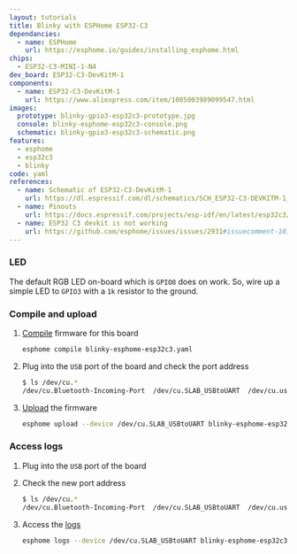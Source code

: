 ```yaml
---
layout: tutorials
title: Blinky with ESPHome ESP32-C3
dependancies:
  - name: ESPHome
    url: https://esphome.io/guides/installing_esphome.html
chips:
  - ESP32-C3-MINI-1-N4
dev_board: ESP32-C3-DevKitM-1
components:
  - name: ESP32-C3-DevKitM-1
    url: https://www.aliexpress.com/item/1005003989099547.html
images:
  prototype: blinky-gpio3-esp32c3-prototype.jpg
  console: blinky-esphome-esp32c3-console.png
  schematic: blinky-gpio3-esp32c3-schematic.png
features:
  - esphome
  - esp32c3
  - blinky
code: yaml
references:
  - name: Schematic of ESP32-C3-DevKitM-1
    url: https://dl.espressif.com/dl/schematics/SCH_ESP32-C3-DEVKITM-1_V1_20200915A.pdf
  - name: Pinouts
    url: https://docs.espressif.com/projects/esp-idf/en/latest/esp32c3/hw-reference/esp32c3/user-guide-devkitm-1.html#pin-layout
  - name: ESP32 C3 devkit is not working
    url: https://github.com/esphome/issues/issues/2931#issuecomment-1010887766
---
```


### LED

The default RGB LED on-board which is `GPIO8` does on work. So, wire up a simple LED to `GPIO3` with a `1k` resistor to the ground.

### Compile and upload

1. [Compile](https://esphome.io/guides/cli.html#compile-command) firmware for this board

    ```sh
    esphome compile blinky-esphome-esp32c3.yaml
    ```
1. Plug into the `USB` port of the board and check the port address

    ```sh
    $ ls /dev/cu.*
    /dev/cu.Bluetooth-Incoming-Port  /dev/cu.SLAB_USBtoUART  /dev/cu.usbserial-1410
    ```
1. [Upload](https://esphome.io/guides/cli.html#upload-command) the firmware

    ```sh
    esphome upload --device /dev/cu.SLAB_USBtoUART blinky-esphome-esp32c3.yaml
    ```

### Access logs

1. Plug into the `USB` port of the board
1. Check the new port address

    ```sh
    $ ls /dev/cu.*
    /dev/cu.Bluetooth-Incoming-Port  /dev/cu.SLAB_USBtoUART  /dev/cu.usbserial-1410
    ```
1. Access the [logs](https://esphome.io/guides/cli.html#logs-command)

    ```sh
    esphome logs --device /dev/cu.SLAB_USBtoUART blinky-esphome-esp32c3.yaml
    ```
